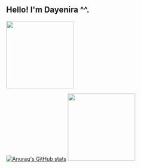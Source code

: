 ﻿## Hello! I'm Dayenira ^^.
<div>
  <a href="https://github.com/xlisden">
  <img height="180em" src="https://github-readme-stats.vercel.app/api?username=xlisden&show_icons=true&theme=default&include_all_commits=true&count_private=true"/>
    
  [![Anurag's GitHub stats](https://github-readme-stats.vercel.app/api?username=klerith&theme=transparent)](https://github.com/anuraghazra/github-readme-stats)
  <img height="180em" src="https://github-readme-stats.vercel.app/api/top-langs/?username=xlisden&layout=compact&langs_count=7&theme=default"/>
</div>

<!--
**xlisden/xlisden** is a ✨ _special_ ✨ repository because its `README.md` (this file) appears on your GitHub profile.

Here are some ideas to get you started:

- 🔭 I’m currently working on ...
- 🌱 I’m currently learning ...
- 👯 I’m looking to collaborate on ...
- 🤔 I’m looking for help with ...
- 💬 Ask me about ...
- 📫 How to reach me: ...
- 😄 Pronouns: ...
- ⚡ Fun fact: ...
-->
